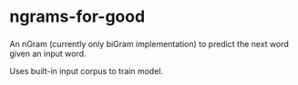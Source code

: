 # ngrams-for-good

###
An nGram (currently only biGram implementation) to predict the next word given an input word.

Uses built-in input corpus to train model.

